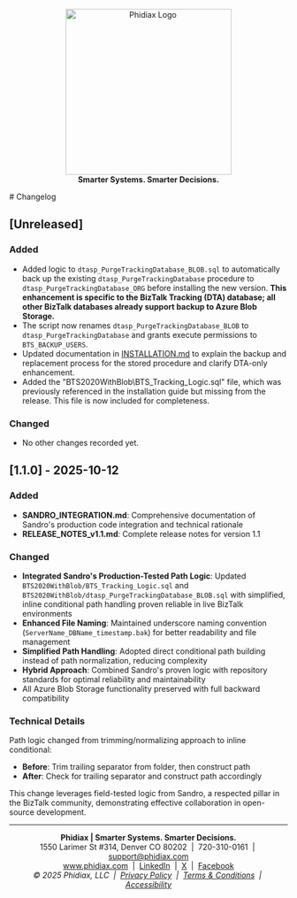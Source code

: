 
<p align="center">
	<a href="https://www.phidiax.com/" target="_blank"><img src="https://static.wixstatic.com/media/f9592c_36f18dd9f56d463cb8dcc9ae97d69ac4~mv2.png/v1/crop/x_93,y_20,w_316,h_85/fill/w_442,h_112,al_c,lg_1,q_85,enc_avif,quality_auto/logo_icon_w500_h125_transparent_white.png" alt="Phidiax Logo" width="300" /></a>
	<br>
	<strong>Smarter Systems. Smarter Decisions.</strong>
</p>
# Changelog

## [Unreleased]

### Added
- Added logic to `dtasp_PurgeTrackingDatabase_BLOB.sql` to automatically back up the existing `dtasp_PurgeTrackingDatabase` procedure to `dtasp_PurgeTrackingDatabase_ORG` before installing the new version. **This enhancement is specific to the BizTalk Tracking (DTA) database; all other BizTalk databases already support backup to Azure Blob Storage.**
- The script now renames `dtasp_PurgeTrackingDatabase_BLOB` to `dtasp_PurgeTrackingDatabase` and grants execute permissions to `BTS_BACKUP_USERS`.
- Updated documentation in [INSTALLATION.md](INSTALLATION.md) to explain the backup and replacement process for the stored procedure and clarify DTA-only enhancement.
- Added the "BTS2020WithBlob\BTS_Tracking_Logic.sql" file, which was previously referenced in the installation guide but missing from the release. This file is now included for completeness.

### Changed
- No other changes recorded yet.

## [1.1.0] - 2025-10-12

### Added
- **SANDRO_INTEGRATION.md**: Comprehensive documentation of Sandro's production code integration and technical rationale
- **RELEASE_NOTES_v1.1.md**: Complete release notes for version 1.1

### Changed
- **Integrated Sandro's Production-Tested Path Logic**: Updated `BTS2020WithBlob/BTS_Tracking_Logic.sql` and `BTS2020WithBlob/dtasp_PurgeTrackingDatabase_BLOB.sql` with simplified, inline conditional path handling proven reliable in live BizTalk environments
- **Enhanced File Naming**: Maintained underscore naming convention (`ServerName_DBName_timestamp.bak`) for better readability and file management
- **Simplified Path Handling**: Adopted direct conditional path building instead of path normalization, reducing complexity
- **Hybrid Approach**: Combined Sandro's proven logic with repository standards for optimal reliability and maintainability
- All Azure Blob Storage functionality preserved with full backward compatibility

### Technical Details
Path logic changed from trimming/normalizing approach to inline conditional:
- **Before**: Trim trailing separator from folder, then construct path
- **After**: Check for trailing separator and construct path accordingly

This change leverages field-tested logic from Sandro, a respected pillar in the BizTalk community, demonstrating effective collaboration in open-source development.


---
<p align="center">
	<strong>Phidiax | Smarter Systems. Smarter Decisions.</strong><br>
	1550 Larimer St #314, Denver CO 80202 &nbsp;|&nbsp; 720-310-0161 &nbsp;|&nbsp; <a href="mailto:support@phidiax.com">support@phidiax.com</a><br>
	<a href="https://www.phidiax.com">www.phidiax.com</a> &nbsp;|&nbsp; <a href="https://www.facebook.com/Phidiax">LinkedIn</a> &nbsp;|&nbsp; <a href="https://twitter.com/phidiax">X</a> &nbsp;|&nbsp; <a href="https://facebook.com/phidiax">Facebook</a><br>
	<em>© 2025 Phidiax, LLC &nbsp;|&nbsp; <a href="https://www.phidiax.com/privacy-policy">Privacy Policy</a> &nbsp;|&nbsp; <a href="https://www.phidiax.com/terms-and-conditions">Terms &amp; Conditions</a> &nbsp;|&nbsp; <a href="https://www.phidiax.com/accessibility-statement">Accessibility</a></em>
</p>


